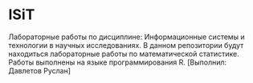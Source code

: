 # ISiT
Лабораторные работы по дисциплине: Информационные системы и технологии в научных исследованиях.
В данном репозитории будут находиться лабораторные работы по математической статистике.
Работы выполнены на языке программирования R.
[Выполнил: Давлетов Руслан]
